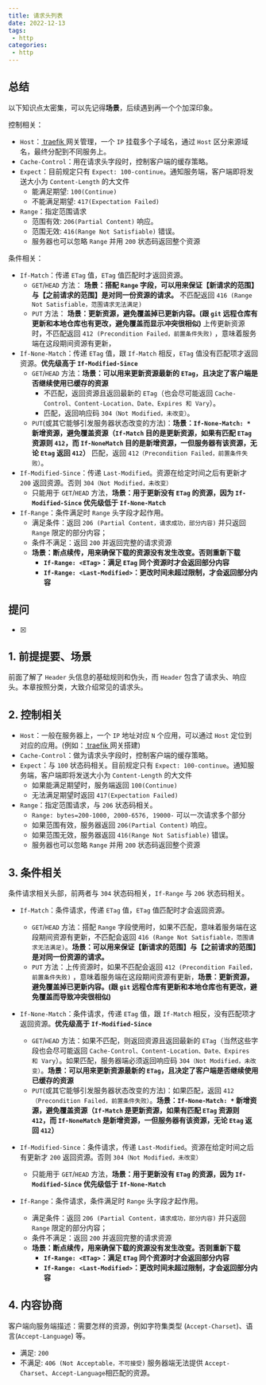```yaml
---
title: 请求头列表
date: 2022-12-13
tags:
 - http
categories: 
 - http
---
```



## 总结
以下知识点太密集，可以先记得**场景**，后续遇到再一个个加深印象。

控制相关：
- `Host`：[ traefik ](https://github.com/traefik/traefik) 网关管理，一个 `IP` 挂载多个子域名，通过 `Host` 区分来源域名，最终分配到不同服务上。
- `Cache-Control`：用在请求头字段时，控制客户端的缓存策略。
- `Expect`：目前规定只有 `Expect: 100-continue`。通知服务端，客户端即将发送大小为 `Content-Length` 的大文件
  - 能满足期望: `100(Continue)`
  - 不能满足期望: `417(Expectation Failed)`
- `Range`：指定范围请求
  - 范围有效: `206(Partial Content)` 响应。
  - 范围无效: `416(Range Not Satisfiable)` 错误。
  - 服务器也可以忽略 `Range` 并用 `200` 状态码返回整个资源

条件相关：
- `If-Match`：传递 `ETag` 值，`ETag` 值匹配时才返回资源。
  - `GET`/`HEAD` 方法： **场景：搭配 `Range` 字段，可以用来保证【新请求的范围】与【之前请求的范围】是对同一份资源的请求。** 不匹配返回 `416 (Range Not Satisfiable，范围请求无法满足)`
  - `PUT` 方法： **场景：更新资源，避免覆盖掉已更新内容。(跟 `git` 远程仓库有更新和本地仓库也有更改，避免覆盖而显示冲突很相似)** 上传更新资源时，不匹配返回 `412 (Precondition Failed，前置条件失败)` ，意味着服务端在这段期间资源有更新，
- `If-None-Match`：传递 `ETag` 值，跟 `If-Match` 相反，`ETag` 值没有匹配项才返回资源。**优先级高于 `If-Modified-Since`**  
  - `GET`/`HEAD` 方法：**场景：可以用来更新资源最新的 `ETag`，且决定了客户端是否继续使用已缓存的资源**
    - 不匹配，返回资源且返回最新的 `ETag`（也会尽可能返回 `Cache-Control、Content-Location、Date、Expires 和 Vary`）。
    - 匹配，返回响应码 `304（Not Modified，未改变）`。
  - `PUT`(或其它能够引发服务器状态改变的方法)：**场景：`If-None-Match: *` 新增资源，避免覆盖资源（`If-Match` 目的是更新资源，如果有匹配 `ETag` 资源则 `412`，而 `If-NoneMatch` 目的是新增资源，一但服务器有该资源，无论 `Etag` 返回 `412`）** 匹配，返回 `412（Precondition Failed，前置条件失败）`。
- `If-Modified-Since`：传递 `Last-Modified`。资源在给定时间之后有更新才 `200` 返回资源。否则  `304（Not Modified，未改变）`
  - 只能用于 `GET`/`HEAD` 方法，**场景：用于更新没有 `ETag` 的资源，因为 `If-Modified-Since` 优先级低于 `If-None-Match`**
- `If-Range`：条件满足时 `Range` 头字段才起作用。
  - 满足条件：返回 `206 (Partial Content，请求成功，部分内容)` 并只返回 `Range` 限定的部分内容；
  - 条件不满足：返回 `200` 并返回完整的请求资源
  - **场景：断点续传，用来确保下载的资源没有发生改变。否则重新下载**
    - **`If-Range: <ETag>`：满足 `ETag` 同个资源时才会返回部分内容**
    - **`If-Range: <Last-Modified>`：更改时间未超过限制，才会返回部分内容**


## 提问
- [x] 





## 1. 前提提要、场景
前面了解了 `Header` 头信息的基础规则和伪头，而 `Header` 包含了请求头、响应头。本章按照分类，大致介绍常见的请求头。



## 2. 控制相关
- `Host`：一般在服务器上，一个 `IP` 地址对应 `N` 个应用，可以通过 `Host` 定位到对应的应用。(例如：[ traefik ](https://github.com/traefik/traefik) 网关搭建)
- `Cache-Control`：做为请求头字段时，控制客户端的缓存策略。
- `Expect`：与 `100` 状态码相关。目前规定只有 `Expect: 100-continue`。通知服务端，客户端即将发送大小为 `Content-Length` 的大文件
  - 如果能满足期望时，服务端返回 `100(Continue)`
  - 无法满足期望时返回 `417(Expectation Failed)`
- `Range`：指定范围请求，与 `206` 状态码相关。
  - `Range: bytes=200-1000, 2000-6576, 19000-` 可以一次请求多个部分
  - 如果范围有效，服务器返回 `206(Partial Content)` 响应。
  - 如果范围无效，服务器返回 `416(Range Not Satisfiable)` 错误。
  - 服务器也可以忽略 `Range` 并用 `200` 状态码返回整个资源



## 3. 条件相关
条件请求相关头部，前两者与 `304` 状态码相关，`If-Range` 与 `206` 状态码相关。
- `If-Match`：条件请求，传递 `ETag` 值，`ETag` 值匹配时才会返回资源。
  - `GET`/`HEAD` 方法：搭配 `Range` 字段使用时，如果不匹配，意味着服务端在这段期间资源有更新，不匹配会返回 `416 (Range Not Satisfiable，范围请求无法满足)`。**场景：可以用来保证【新请求的范围】与【之前请求的范围】是对同一份资源的请求。**
  - `PUT` 方法：上传资源时，如果不匹配会返回 `412 (Precondition Failed，前置条件失败)` ，意味着服务端在这段期间资源有更新，**场景：更新资源，避免覆盖掉已更新内容。(跟 `git` 远程仓库有更新和本地仓库也有更改，避免覆盖而导致冲突很相似)**

- `If-None-Match`：条件请求，传递 `ETag` 值，跟 `If-Match` 相反，没有匹配项才返回资源。**优先级高于 `If-Modified-Since`**  
  - `GET`/`HEAD` 方法：如果不匹配，则返回资源且返回最新的 `ETag`（当然这些字段也会尽可能返回 `Cache-Control、Content-Location、Date、Expires 和 Vary`）。如果匹配，服务器端必须返回响应码 `304（Not Modified，未改变）`。**场景：可以用来更新资源最新的 `ETag`，且决定了客户端是否继续使用已缓存的资源**
  - `PUT`(或其它能够引发服务器状态改变的方法)：如果匹配，返回 `412（Precondition Failed，前置条件失败）`。**场景：`If-None-Match: *` 新增资源，避免覆盖资源（`If-Match` 是更新资源，如果有匹配 `ETag` 资源则 `412`，而 `If-NoneMatch` 是新增资源，一但服务器有该资源，无论 `Etag` 返回 `412`）**

- `If-Modified-Since`：条件请求，传递 `Last-Modified`。资源在给定时间之后有更新才 `200` 返回资源。否则  `304（Not Modified，未改变）`
  - 只能用于 `GET`/`HEAD` 方法，**场景：用于更新没有 `ETag` 的资源，因为 `If-Modified-Since` 优先级低于 `If-None-Match`**

- `If-Range`：条件请求，条件满足时 `Range` 头字段才起作用。
  - 满足条件：返回 `206 (Partial Content，请求成功，部分内容)` 并只返回 `Range` 限定的部分内容；
  - 条件不满足：返回 `200` 并返回完整的请求资源
  - **场景：断点续传，用来确保下载的资源没有发生改变。否则重新下载**
    - **`If-Range: <ETag>`：满足 `ETag` 同个资源时才会返回部分内容**
    - **`If-Range: <Last-Modified>`：更改时间未超过限制，才会返回部分内容**


## 4. 内容协商
客户端向服务端描述：需要怎样的资源，例如字符集类型 (`Accept-Charset`)、语言(`Accept-Language`) 等。       
- 满足: `200`
- 不满足: `406 (Not Acceptable，不可接受)` 服务器端无法提供  `Accept-Charset`、`Accept-Language`相匹配的资源。









